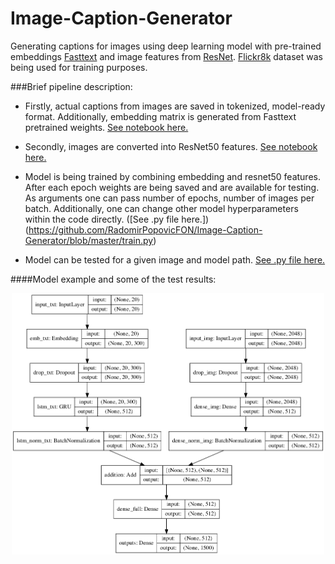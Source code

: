 # Image-Caption-Generator
Generating captions for images using deep learning model with pre-trained embeddings [Fasttext](https://fasttext.cc/) and image features from [ResNet](https://keras.io/api/applications/resnet/). [Flickr8k](https://www.kaggle.com/shadabhussain/flickr8k?select=Flickr_Data) dataset was being used for training purposes.


###Brief pipeline description:
* Firstly, actual captions from images are saved in tokenized, model-ready format. Additionally, embedding matrix is generated from Fasttext pretrained weights. [See notebook here.](https://github.com/RadomirPopovicFON/Image-Caption-Generator/blob/master/caption_extraction.ipynb) 

* Secondly, images are converted into ResNet50 features. [See notebook here.](https://github.com/RadomirPopovicFON/Image-Caption-Generator/blob/master/image_extraction.ipynb)

* Model is being trained by combining embedding and resnet50 features. After each epoch weights are being saved and are available for testing. As arguments one can pass number of epochs, number of images per batch. Additionally, one can change other model hyperparameters within the code directly. ([See .py file here.])(https://github.com/RadomirPopovicFON/Image-Caption-Generator/blob/master/train.py)

* Model can be tested for a given image and model path. [See .py file here.](https://github.com/RadomirPopovicFON/Image-Caption-Generator/blob/master/test.py)


####Model example and some of the test results:
<center><img src="https://github.com/RadomirPopovicFON/Image-Caption-Generator/blob/master/images/model.png" width="500"></center>


